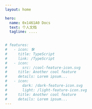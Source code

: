 ```yaml
---
layout: home

hero:
  name: 0x1461A0 Docs
  text: 个人文档
  tagline: ....
  

# features:
#   - icon: 🛠️
#     title: TypeScript
#     link: /TypeScript
#   - icon:
#       src: /cool-feature-icon.svg
#     title: Another cool feature
#     details: Lorem ipsum...
#   - icon:
#       dark: /dark-feature-icon.svg
#       light: /light-feature-icon.svg
#     title: Another cool feature
#     details: Lorem ipsum...
---
```

